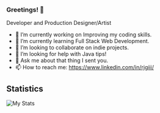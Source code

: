 ### Greetings! 👋

Developer and Production Designer/Artist

- 🔭 I’m currently working on Improving my coding skills. 
- 🌱 I’m currently learning Full Stack Web Development.
- 👯 I’m looking to collaborate on indie projects.
- 🤔 I’m looking for help with Java tips!
- 💬 Ask me about that thing I sent you.
- 📫 How to reach me: https://www.linkedin.com/in/rjgiii/

## Statistics
![My Stats](https://github-readme-stats.vercel.app/api?username=JulsIII&&show_icons=true&title_color=ffffff&icon_color=bb2acf&text_color=daf7dc&bg_color=151515)<br>

